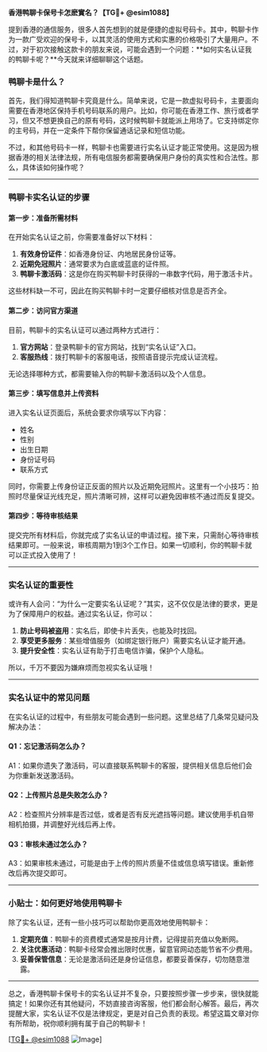 **香港鸭聊卡保号卡怎麽實名？【TG💪+ @esim1088】**

提到香港的通信服务，很多人首先想到的就是便捷的虚拟号码卡。其中，鸭聊卡作为一款广受欢迎的保号卡，以其灵活的使用方式和实惠的价格吸引了大量用户。不过，对于初次接触这款卡的朋友来说，可能会遇到一个问题：**如何实名认证我的鸭聊卡呢？**今天就来详细聊聊这个话题。

### 鸭聊卡是什么？

首先，我们得知道鸭聊卡究竟是什么。简单来说，它是一款虚拟号码卡，主要面向需要在香港地区保持手机号码联系的用户。比如，你可能在香港工作、旅行或者学习，但又不想更换自己的原有号码，这时候鸭聊卡就能派上用场了。它支持绑定你的主号码，并在一定条件下帮你保留通话记录和短信功能。

不过，和其他号码卡一样，鸭聊卡也需要进行实名认证才能正常使用。这是因为根据香港的相关法律法规，所有电信服务都需要确保用户身份的真实性和合法性。那么，具体该如何操作呢？

---

### 鸭聊卡实名认证的步骤

#### 第一步：准备所需材料
在开始实名认证之前，你需要准备好以下材料：
1. **有效身份证件**：如香港身份证、内地居民身份证等。
2. **近期免冠照片**：通常要求为白底或蓝底的证件照。
3. **鸭聊卡激活码**：这是你在购买鸭聊卡时获得的一串数字代码，用于激活卡片。

这些材料缺一不可，因此在购买鸭聊卡时一定要仔细核对信息是否齐全。

#### 第二步：访问官方渠道
目前，鸭聊卡的实名认证可以通过两种方式进行：
1. **官方网站**：登录鸭聊卡的官方网站，找到“实名认证”入口。
2. **客服热线**：拨打鸭聊卡的客服电话，按照语音提示完成认证流程。

无论选择哪种方式，都需要输入你的鸭聊卡激活码以及个人信息。

#### 第三步：填写信息并上传资料
进入实名认证页面后，系统会要求你填写以下内容：
- 姓名
- 性别
- 出生日期
- 身份证号码
- 联系方式

同时，你需要上传身份证正反面的照片以及近期免冠照片。这里有一个小技巧：拍照时尽量保证光线充足，照片清晰可辨，这样可以避免因审核不通过而反复提交。

#### 第四步：等待审核结果
提交完所有材料后，你就完成了实名认证的申请过程。接下来，只需耐心等待审核结果即可。一般来说，审核周期为1到3个工作日。如果一切顺利，你的鸭聊卡就可以正式投入使用了！

---

### 实名认证的重要性

或许有人会问：“为什么一定要实名认证呢？”其实，这不仅仅是法律的要求，更是为了保障用户的权益。通过实名认证，你可以：
1. **防止号码被盗用**：实名后，即使卡片丢失，也能及时找回。
2. **享受更多服务**：某些增值服务（如绑定银行账户）需要实名认证才能开通。
3. **提升安全性**：实名认证有助于打击电信诈骗，保护个人隐私。

所以，千万不要因为嫌麻烦而忽视实名认证哦！

---

### 实名认证中的常见问题

在实名认证的过程中，有些朋友可能会遇到一些问题。这里总结了几条常见疑问及解决办法：

#### Q1：忘记激活码怎么办？
A1：如果你遗失了激活码，可以直接联系鸭聊卡的客服，提供相关信息后他们会为你重新发送激活码。

#### Q2：上传照片总是失败怎么办？
A2：检查照片分辨率是否过低，或者是否有反光遮挡等问题。建议使用手机自带相机拍摄，并调整好光线后再上传。

#### Q3：审核未通过怎么办？
A3：如果审核未通过，可能是由于上传的照片质量不佳或信息填写错误。重新修改后再次提交即可。

---

### 小贴士：如何更好地使用鸭聊卡

除了实名认证，还有一些小技巧可以帮助你更高效地使用鸭聊卡：
1. **定期充值**：鸭聊卡的资费模式通常是按月计费，记得提前充值以免断网。
2. **关注优惠活动**：鸭聊卡经常会推出限时优惠，留意官网动态能节省不少费用。
3. **妥善保管信息**：无论是激活码还是身份证信息，都要妥善保存，切勿随意泄露。

---

总之，香港鸭聊卡保号卡的实名认证并不复杂，只要按照步骤一步步来，很快就能搞定！如果你还有其他疑问，不妨直接咨询客服，他们都会耐心解答。最后，再次提醒大家，实名认证不仅是法律规定，更是对自己负责的表现。希望这篇文章对你有所帮助，祝你顺利拥有属于自己的鸭聊卡！

[[TG💪+ @esim1088](https://t.me/s/esim1088) ![Image](https://i.postimg.cc/4NQfJmqS/Snipaste-2025-05-13-00-14-12.png)]